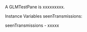 A GLMTestPane is xxxxxxxxx.Instance Variables	seenTransmissions:		<Object>seenTransmissions	- xxxxx